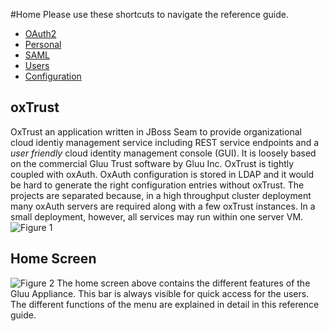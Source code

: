#Home
Please use these shortcuts to navigate the reference guide.
 * [OAuth2](./oauth2.md)
 * [Personal](./personal.md)
 * [SAML](./saml.md)
 * [Users](./users.md)
 * [Configuration](./configuration.md)

## oxTrust
OxTrust an application written in JBoss Seam to provide organizational cloud identiy management service including REST service endpoints and a *user friendly* cloud identity management console (GUI). It is loosely based on the commercial Gluu Trust software by Gluu Inc.
OxTrust is tightly coupled with oxAuth. OxAuth configuration is stored in LDAP and it would be hard to generate the right configuration entries without oxTrust. The projects are separated because, in a high throughput cluster deployment many oxAuth servers are required along with a few oxTrust instances. In a small deployment, however, all services may run within one server VM.
![Figure 1](img/oxTrust-system.png)
## Home Screen
![Figure 2](img/admin_home_screen.png)
The home screen above contains the different features of the Gluu Appliance. This bar is always visible for quick access for the users. The different functions of the menu are explained in detail in this reference guide.
